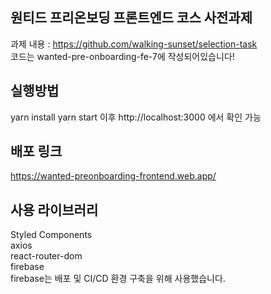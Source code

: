 ## 원티드 프리온보딩 프론트엔드 코스 사전과제
과제 내용 : https://github.com/walking-sunset/selection-task  
코드는 wanted-pre-onboarding-fe-7에 작성되어있습니다!

## 실행방법
yarn install
yarn start
이후 http://localhost:3000 에서 확인 가능

## 배포 링크
https://wanted-preonboarding-frontend.web.app/

## 사용 라이브러리
Styled Components  
axios  
react-router-dom  
firebase  
firebase는 배포 및 CI/CD 환경 구축을 위해 사용했습니다.
